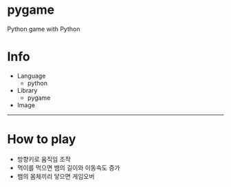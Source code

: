 # pygame
Python game with Python
# Info
* Language
  * python
* Library 
  * pygame
* Image
  
---------------
# How to play
* 방향키로 움직임 조작
* 먹이를 먹으면 뱀의 길이와 이동속도 증가
* 뱀의 몸체끼리 닿으면 게임오버
